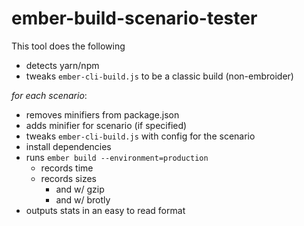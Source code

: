 # ember-build-scenario-tester

This tool does the following

- detects yarn/npm
- tweaks `ember-cli-build.js` to be a classic build (non-embroider)

_for each scenario_:
- removes minifiers from package.json
- adds minifier for scenario (if specified)
- tweaks `ember-cli-build.js` with config for the scenario
- install dependencies
- runs `ember build --environment=production`
  - records time
  - records sizes
    - and w/ gzip
    - and w/ brotly
- outputs stats in an easy to read format
